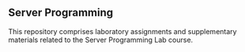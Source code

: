## Server Programming

This repository comprises laboratory assignments and supplementary materials related to the Server Programming Lab course.
